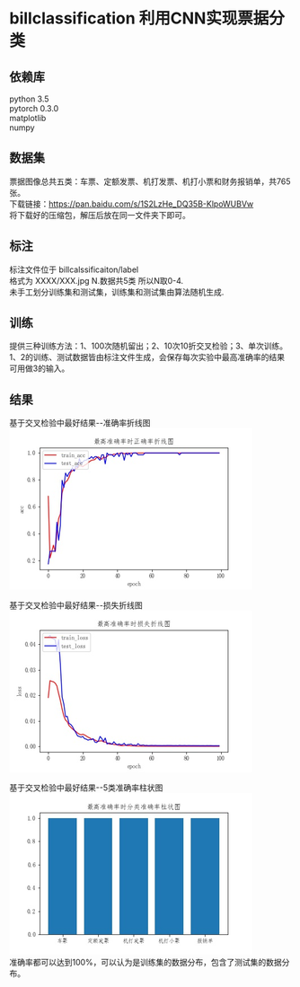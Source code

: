 # billclassification 利用CNN实现票据分类

## 依赖库
python 3.5 <br>
pytorch 0.3.0 <br>
matplotlib <br>
numpy <br>

## 数据集
票据图像总共五类：车票、定额发票、机打发票、机打小票和财务报销单，共765张。 <br>
下载链接：https://pan.baidu.com/s/1S2LzHe_DQ35B-KlpoWUBVw <br>
将下载好的压缩包，解压后放在同一文件夹下即可。<br>

## 标注
标注文件位于 billcalssificaiton/label <br>
格式为 XXXX/XXX.jpg N.数据共5类 所以N取0-4. <br>
未手工划分训练集和测试集，训练集和测试集由算法随机生成. <br>

## 训练
提供三种训练方法：1、100次随机留出；2、10次10折交叉检验；3、单次训练。 <br>
1、2的训练、测试数据皆由标注文件生成，会保存每次实验中最高准确率的结果可用做3的输入。 <br>

## 结果
基于交叉检验中最好结果--准确率折线图 <br>
![](https://github.com/zpr1994/billclassification/raw/master/plt/acc.jpg)<br>

基于交叉检验中最好结果--损失折线图 <br>
![](https://github.com/zpr1994/billclassification/raw/master/plt/loss.jpg)<br>

基于交叉检验中最好结果--5类准确率柱状图 <br>
![](https://github.com/zpr1994/billclassification/raw/master/plt/simple_bar.jpg)<br>
准确率都可以达到100%，可以认为是训练集的数据分布，包含了测试集的数据分布。
